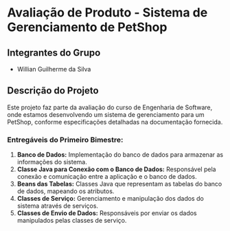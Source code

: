 # Avaliação de Produto - Sistema de Gerenciamento de PetShop

## Integrantes do Grupo
- Willian Guilherme da Silva

## Descrição do Projeto
Este projeto faz parte da avaliação do curso de Engenharia de Software, onde estamos desenvolvendo um sistema de gerenciamento para um PetShop, conforme especificações detalhadas na documentação fornecida.

### Entregáveis do Primeiro Bimestre:
1. **Banco de Dados:** Implementação do banco de dados para armazenar as informações do sistema.
2. **Classe Java para Conexão com o Banco de Dados:** Responsável pela conexão e comunicação entre a aplicação e o banco de dados.
3. **Beans das Tabelas:** Classes Java que representam as tabelas do banco de dados, mapeando os atributos.
4. **Classes de Serviço:** Gerenciamento e manipulação dos dados do sistema através de serviços.
5. **Classes de Envio de Dados:** Responsáveis por enviar os dados manipulados pelas classes de serviço.
